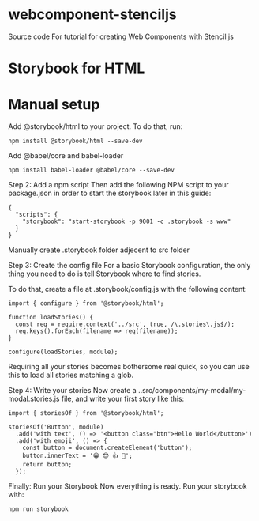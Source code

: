 # webcomponent-stenciljs

Source code For tutorial for creating Web Components with Stencil js

# Storybook for HTML

# Manual setup

Add @storybook/html to your project. To do that, run:

```
npm install @storybook/html --save-dev

```

Add @babel/core and babel-loader

```
npm install babel-loader @babel/core --save-dev

```

Step 2: Add a npm script
Then add the following NPM script to your package.json in order to start the storybook later in this guide:

```
{
  "scripts": {
    "storybook": "start-storybook -p 9001 -c .storybook -s www"
  }
}

```

Manually create .storybook folder adjecent to src folder

Step 3: Create the config file
For a basic Storybook configuration, the only thing you need to do is tell Storybook where to find stories.

To do that, create a file at .storybook/config.js with the following content:

```
import { configure } from '@storybook/html';

function loadStories() {
  const req = require.context('../src', true, /\.stories\.js$/);
  req.keys().forEach(filename => req(filename));
}

configure(loadStories, module);

```

Requiring all your stories becomes bothersome real quick, so you can use this to load all stories matching a glob.

Step 4: Write your stories
Now create a ..src/components/my-modal/my-modal.stories.js file, and write your first story like this:

```
import { storiesOf } from '@storybook/html';

storiesOf('Button', module)
  .add('with text', () => '<button class="btn">Hello World</button>')
  .add('with emoji', () => {
    const button = document.createElement('button');
    button.innerText = '😀 😎 👍 💯';
    return button;
  });

```

Finally: Run your Storybook
Now everything is ready. Run your storybook with:

```
npm run storybook

```
